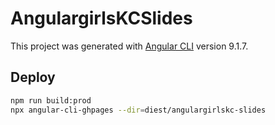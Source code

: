 # AngulargirlsKCSlides

This project was generated with [Angular CLI](https://github.com/angular/angular-cli) version 9.1.7.

## Deploy
```sh 
npm run build:prod
npx angular-cli-ghpages --dir=diest/angulargirlskc-slides
```

